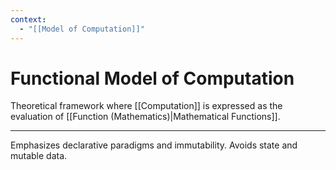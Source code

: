 ```yaml
---
context:
  - "[[Model of Computation]]"
---
```


# Functional Model of Computation

Theoretical framework where [[Computation]] is expressed as the evaluation of [[Function (Mathematics)|Mathematical Functions]].

---

Emphasizes declarative paradigms and immutability. Avoids state and mutable data.
